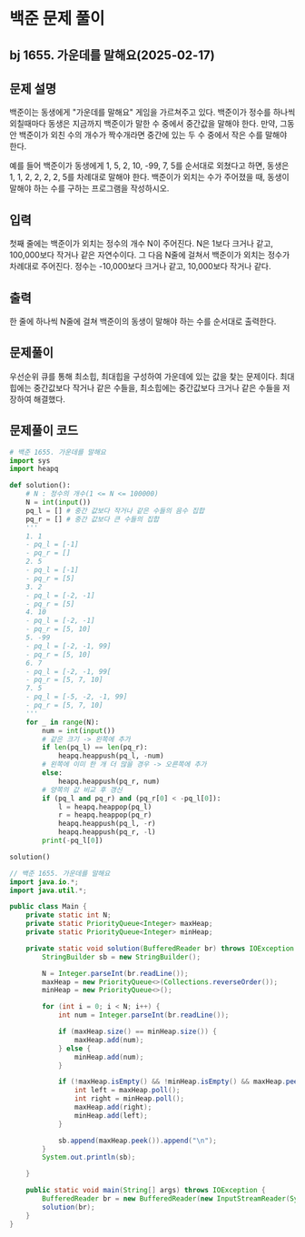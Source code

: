 # 백준 문제 풀이

## bj 1655. 가운데를 말해요(2025-02-17)

## 문제 설명

백준이는 동생에게 "가운데를 말해요" 게임을 가르쳐주고 있다. 백준이가 정수를 하나씩 외칠때마다 동생은 지금까지 백준이가 말한 수 중에서 중간값을 말해야 한다. 만약, 그동안 백준이가 외친 수의 개수가 짝수개라면 중간에 있는 두 수 중에서 작은 수를 말해야 한다.

예를 들어 백준이가 동생에게 1, 5, 2, 10, -99, 7, 5를 순서대로 외쳤다고 하면, 동생은 1, 1, 2, 2, 2, 2, 5를 차례대로 말해야 한다. 백준이가 외치는 수가 주어졌을 때, 동생이 말해야 하는 수를 구하는 프로그램을 작성하시오.

## 입력

첫째 줄에는 백준이가 외치는 정수의 개수 N이 주어진다. N은 1보다 크거나 같고, 100,000보다 작거나 같은 자연수이다. 그 다음 N줄에 걸쳐서 백준이가 외치는 정수가 차례대로 주어진다. 정수는 -10,000보다 크거나 같고, 10,000보다 작거나 같다.

## 출력

한 줄에 하나씩 N줄에 걸쳐 백준이의 동생이 말해야 하는 수를 순서대로 출력한다.

## 문제풀이

우선순위 큐를 통해 최소힙, 최대힙을 구성하여 가운데에 있는 값을 찾는 문제이다. 최대힙에는 중간값보다 작거나 같은 수들을, 최소힙에는 중간값보다 크거나 같은 수들을 저장하여 해결했다.

## 문제풀이 코드

```python
# 백준 1655. 가운데를 말해요
import sys
import heapq

def solution():
    # N : 정수의 개수(1 <= N <= 100000)
    N = int(input())
    pq_l = [] # 중간 값보다 작거나 같은 수들의 음수 집합
    pq_r = [] # 중간 값보다 큰 수들의 집합
    '''
    1. 1
    - pq_l = [-1]
    - pq_r = []
    2. 5
    - pq_l = [-1]
    - pq_r = [5]
    3. 2
    - pq_l = [-2, -1]
    - pq_r = [5]
    4. 10
    - pq_l = [-2, -1]
    - pq_r = [5, 10]
    5. -99
    - pq_l = [-2, -1, 99]
    - pq_r = [5, 10]
    6. 7
    - pq_l = [-2, -1, 99[
    - pq_r = [5, 7, 10]
    7. 5
    - pq_l = [-5, -2, -1, 99]
    - pq_r = [5, 7, 10]
    '''
    for _ in range(N):
        num = int(input())
        # 같은 크기 -> 왼쪽에 추가
        if len(pq_l) == len(pq_r):
            heapq.heappush(pq_l, -num)
        # 왼쪽에 이미 한 개 더 많을 경우 -> 오른쪽에 추가
        else:
            heapq.heappush(pq_r, num)
        # 양쪽의 값 비교 후 갱신
        if (pq_l and pq_r) and (pq_r[0] < -pq_l[0]):
            l = heapq.heappop(pq_l)
            r = heapq.heappop(pq_r)
            heapq.heappush(pq_l, -r)
            heapq.heappush(pq_r, -l)
        print(-pq_l[0])

solution()
```

```java
// 백준 1655. 가운데를 말해요
import java.io.*;
import java.util.*;

public class Main {
    private static int N;
    private static PriorityQueue<Integer> maxHeap;
    private static PriorityQueue<Integer> minHeap;

    private static void solution(BufferedReader br) throws IOException {
        StringBuilder sb = new StringBuilder();

        N = Integer.parseInt(br.readLine());
        maxHeap = new PriorityQueue<>(Collections.reverseOrder());
        minHeap = new PriorityQueue<>();

        for (int i = 0; i < N; i++) {
            int num = Integer.parseInt(br.readLine());

            if (maxHeap.size() == minHeap.size()) {
                maxHeap.add(num);
            } else {
                minHeap.add(num);
            }

            if (!maxHeap.isEmpty() && !minHeap.isEmpty() && maxHeap.peek() > minHeap.peek()) {
                int left = maxHeap.poll();
                int right = minHeap.poll();
                maxHeap.add(right);
                minHeap.add(left);
            }

            sb.append(maxHeap.peek()).append("\n");
        }
        System.out.println(sb);

    }

    public static void main(String[] args) throws IOException {
        BufferedReader br = new BufferedReader(new InputStreamReader(System.in));
        solution(br);
    }
}
```
